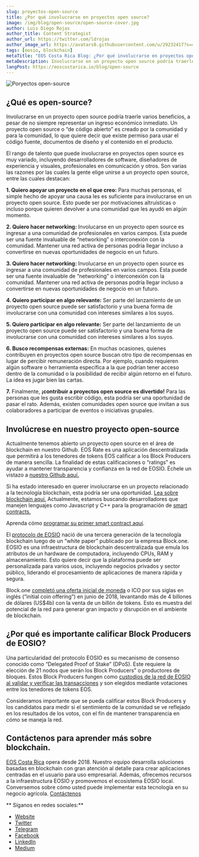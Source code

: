 ```yaml
---
slug: proyectos-open-source
title: ¿Por qué involucrarse en proyectos open source?
image: /img/blog/open-source/open-source-cover.jpg
author: Luis Diego Rojas
author_title: Content Strategist
author_url: https://twitter.com/ldrojas
author_image_url: https://avatars0.githubusercontent.com/u/29232417?s=400&u=032f18555bd97e3d90f3ddfb5b2dc72dfcf0d11b&v=4
tags: [eosio, blockchain]
metaTitle: "EOS Costa Rica Blog: ¿Por qué involucrarse en proyectos open source?"
metaDescription: Involucrarse en un proyecto open source podría traerle varios beneficios, a pesar de no siempre representar un ingreso económico inmediato. Lea más aquí.
langPost: https://eoscostarica.io/blog/open-source
---
```


![Poryectos open-source](/img/blog/open-source/open-source-cover.jpg)

## **¿Qué es open-source?**

Involucrarse en un proyecto open source podría traerle varios beneficios, a pesar de no siempre representar un ingreso económico inmediato. Un proyecto open source o “de código abierto” es creado por la comunidad y para la comunidad, lo que quiere decir que existe permiso para usar el código fuente, documentos de diseño y el contenido en el producto.

El rango de talento que puede involucrarse en proyectos open source es muy variado, incluyendo desarrolladores de software, diseñadores de experiencia y visuales, profesionales en comunicación y otros. Son varias las razones por las cuales la gente elige unirse a un proyecto open source, entre las cuales destacan:

**1. Quiero apoyar un proyecto en el que creo:** Para muchas personas, el simple hecho de apoyar una causa les es suficiente para involucrarse en un proyecto open source. Esto puede ser por motivaciones altruísticas o incluso porque quieren devolver a una comunidad que les ayudó en algún momento.

<!--truncate-->

**2. Quiero hacer networking:** Involucarse en un proyecto open source es ingresar a una comunidad de profesionales en varios campos. Esta puede ser una fuente invaluable de “networking” o interconexión con la comunidad. Mantener una red activa de personas podría llegar incluso a convertirse en nuevas oportunidades de negocio en un futuro.

**3. Quiero hacer networking:** Involucarse en un proyecto open source es ingresar a una comunidad de profesionales en varios campos. Esta puede ser una fuente invaluable de “networking” o interconexión con la comunidad. Mantener una red activa de personas podría llegar incluso a convertirse en nuevas oportunidades de negocio en un futuro.

**4. Quiero participar en algo relevante:** Ser parte del lanzamiento de un proyecto open source puede ser satisfactorio y una buena forma de involucrarse con una comunidad con intereses similares a los suyos.

**5. Quiero participar en algo relevante:** Ser parte del lanzamiento de un proyecto open source puede ser satisfactorio y una buena forma de involucrarse con una comunidad con intereses similares a los suyos.

**6. Busco recompensas externas:** En muchas ocasiones, quienes contribuyen en proyectos open source buscan otro tipo de recompensas en lugar de percibir remuneración directa. Por ejemplo, cuando requieren algún software o herramienta específica a la que podrían tener acceso dentro de la comunidad o la posibilidad de recibir algún retorno en el futuro. La idea es jugar bien las cartas.

**7.**  Finalmente, **¡contribuir a proyectos open source es divertido!** Para las personas que les gusta escribir código, esta podría ser una oportunidad de pasar el rato. Además, existen comunidades open source que invitan a sus colaboradores a participar de eventos o iniciativas grupales.


## **Involúcrese en nuestro proyecto open-source**

Actualmente tenemos abierto un proyecto open source en el área de blockchain en nuestro Github. EOS Rate es una aplicación descentralizada que permitirá a los tenedores de tokens EOS calificar a los Block Producers de manera sencilla. La finalidad de estas calificaciones o “ratings” es ayudar a mantener transparencia y confianza en la red de EOSIO. Échele un vistazo a [nuestro Github aquí.](https://github.com/eoscostarica/eos-rate/projects/1)

Si ha estado interesado en querer involucrarse en un proyecto relacionado a la tecnología blockchain, esta podría ser una oportunidad. [Lea sobre blockchain aquí.](https://medium.com/@eoscostarica/https-medium-com-eoscostarica-que-es-blockchain-d54d42439ef3) Actualmente, estamos buscando desarrolladores que manejen lenguajes como Javascript y C++ para la programación de [smart contracts.](https://medium.com/@eoscostarica/qu%C3%A9-es-un-smart-contract-793d2042c65d)

Aprenda cómo [programar su primer smart contract aquí](https://medium.com/@eoscostarica/c%C3%B3mo-crear-un-hello-world-contract-en-eos-73f3e787c23f).

El [protocolo de EOSIO](https://medium.com/@eoscostarica/que-es-eosio-178e21ac2ebb) nació de una tercera generación de la tecnología blockchain luego de un “white paper” publicado por la empresa Block.one. EOSIO es una infraestructura de blockchain descentralizada que emula los atributos de un hardware de computadora, incluyendo CPUs, RAM y almacenamiento. Esto quiere decir que la plataforma puede ser personalizada para varios usos, incluyendo negocios privados y sector público, liderando el procesamiento de aplicaciones de manera rápida y segura.

Block.one [completó una oferta inicial de moneda](https://www.coindesk.com/information/what-is-eos) o ICO por sus siglas en inglés (“initial coin offering”) en junio de 2018, levantando más de 4 billones de dólares (US$4b) con la venta de un billón de tokens. Esto es muestra del potencial de la red para generar gran impacto y disrupción en el ambiente de blockchain.


## **¿Por qué es importante calificar Block Producers de EOSIO?**

Una particularidad del protocolo EOSIO es su mecanismo de consenso conocido como “Delegated Proof of Stake” (DPoS). Este requiere la elección de 21 nodos que serán los Block Producers” o productores de bloques. Estos Block Producers fungen como [custodios de la red de EOSIO al validar y verificar las transacciones](https://eos.io/faq/what-are-block-producers/) y son elegidos mediante votaciones entre los tenedores de tokens EOS.

Consideramos importante que se pueda calificar estos Block Producers y los candidatos para medir si el sentimiento de la comunidad se ve reflejado en los resultados de los votos, con el fin de mantener transparencia en cómo se maneja la red.


## **Contáctenos para aprender más sobre blockchain.**

[EOS Costa Rica](https://eoscostarica.io/) opera desde 2018. Nuestro equipo desarrolla soluciones basadas en blockchain con gran atención al detalle para crear aplicaciones centradas en el usuario para uso empresarial. Además, ofrecemos recursos a la infraestructura EOSIO y promovemos el ecosistema EOSIO local. Conversemos sobre cómo usted puede implementar esta tecnología en su negocio agrícola. [Contáctenos](https://eoscostarica.io/)

** Síganos en redes sociales:**

*   [Website](https://eoscostarica.io)
*   [Twitter](https://twitter.com/eoscostarica)
*   [Telegram](https://t.me/eoscr)
*   [Facebook](https://www.facebook.com/costaricaeos/)
*   [LinkedIn](https://www.linkedin.com/company/eoscostarica/)
*   [Medium](https://medium.com/@eoscostarica)
